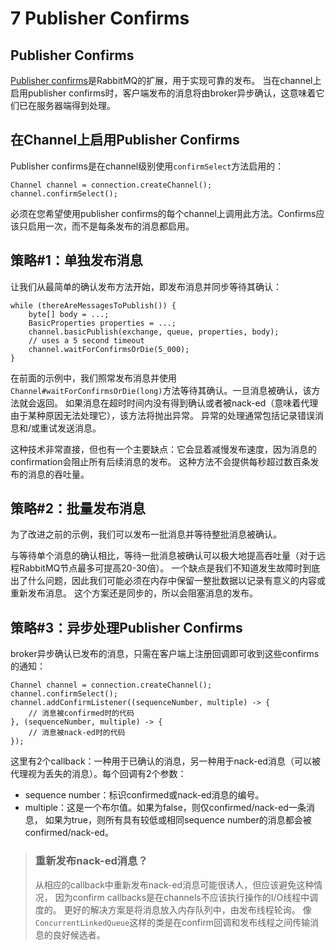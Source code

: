 # 7 Publisher Confirms

## Publisher Confirms

[Publisher confirms](https://rabbitmq.com/confirms.html#publisher-confirms)是RabbitMQ的扩展，用于实现可靠的发布。
当在channel上启用publisher confirms时，客户端发布的消息将由broker异步确认，这意味着它们已在服务器端得到处理。

## 在Channel上启用Publisher Confirms

Publisher confirms是在channel级别使用`confirmSelect`方法启用的：

```
Channel channel = connection.createChannel();
channel.confirmSelect();
```

必须在您希望使用publisher confirms的每个channel上调用此方法。Confirms应该只启用一次，而不是每条发布的消息都启用。

## 策略#1：单独发布消息

让我们从最简单的确认发布方法开始，即发布消息并同步等待其确认：

```
while (thereAreMessagesToPublish()) {
    byte[] body = ...;
    BasicProperties properties = ...;
    channel.basicPublish(exchange, queue, properties, body);
    // uses a 5 second timeout
    channel.waitForConfirmsOrDie(5_000);
}
```

在前面的示例中，我们照常发布消息并使用`Channel#waitForConfirmsOrDie(long)`方法等待其确认。一旦消息被确认，该方法就会返回。
如果消息在超时时间内没有得到确认或者被nack-ed（意味着代理由于某种原因无法处理它），该方法将抛出异常。
异常的处理通常包括记录错误消息和/或重试发送消息。

这种技术非常直接，但也有一个主要缺点：它会显着减慢发布速度，因为消息的confirmation会阻止所有后续消息的发布。
这种方法不会提供每秒超过数百条发布的消息的吞吐量。

## 策略#2：批量发布消息

为了改进之前的示例，我们可以发布一批消息并等待整批消息被确认。

与等待单个消息的确认相比，等待一批消息被确认可以极大地提高吞吐量（对于远程RabbitMQ节点最多可提高20-30倍）。
一个缺点是我们不知道发生故障时到底出了什么问题，因此我们可能必须在内存中保留一整批数据以记录有意义的内容或重新发布消息。
这个方案还是同步的，所以会阻塞消息的发布。

## 策略#3：异步处理Publisher Confirms

broker异步确认已发布的消息，只需在客户端上注册回调即可收到这些confirms的通知：

```
Channel channel = connection.createChannel();
channel.confirmSelect();
channel.addConfirmListener((sequenceNumber, multiple) -> {
    // 消息被confirmed时的代码
}, (sequenceNumber, multiple) -> {
    // 消息被nack-ed时的代码
});
```

这里有2个callback：一种用于已确认的消息，另一种用于nack-ed消息（可以被代理视为丢失的消息）。每个回调有2个参数：

* sequence number：标识confirmed或nack-ed消息的编号。
* multiple：这是一个布尔值。如果为false，则仅confirmed/nack-ed一条消息，
  如果为true，则所有具有较低或相同sequence number的消息都会被confirmed/nack-ed。

> ### 重新发布nack-ed消息？
> 从相应的callback中重新发布nack-ed消息可能很诱人，但应该避免这种情况，
> 因为confirm callbacks是在channels不应该执行操作的I/O线程中调度的。
> 更好的解决方案是将消息放入内存队列中，由发布线程轮询。
> 像`ConcurrentLinkedQueue`这样的类是在confirm回调和发布线程之间传输消息的良好候选者。
